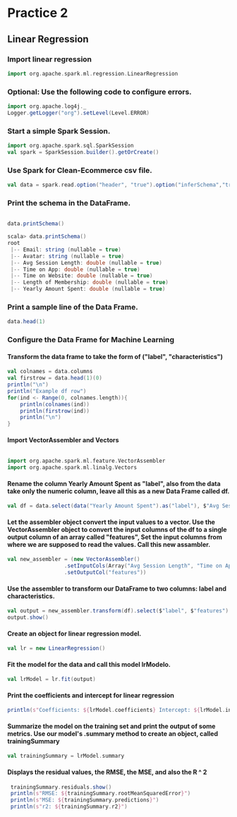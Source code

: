 # Practice 2

## Linear Regression

### Import linear regression

```scala
import org.apache.spark.ml.regression.LinearRegression
```

### Optional: Use the following code to configure errors.

```scala
import org.apache.log4j._
Logger.getLogger("org").setLevel(Level.ERROR)
```

### Start a simple Spark Session.

```scala
import org.apache.spark.sql.SparkSession
val spark = SparkSession.builder().getOrCreate()

```

###  Use Spark for Clean-Ecommerce csv file.

```scala
val data = spark.read.option("header", "true").option("inferSchema","true")csv("C:/Users/salmi/OneDrive/Documentos/GitHub/datos_masivos/Practices/Practice 2/Clean-Ecommerce.csv")
```

###  Print the schema in the DataFrame.

```scala

data.printSchema()

scala> data.printSchema()
root
 |-- Email: string (nullable = true)
 |-- Avatar: string (nullable = true)
 |-- Avg Session Length: double (nullable = true)
 |-- Time on App: double (nullable = true)
 |-- Time on Website: double (nullable = true)
 |-- Length of Membership: double (nullable = true)
 |-- Yearly Amount Spent: double (nullable = true)

```

### Print a sample line of the Data Frame.

```scala
data.head(1)
```

### Configure the Data Frame for Machine Learning

#### Transform the data frame to take the form of ("label", "characteristics")

```scala
val colnames = data.columns
val firstrow = data.head(1)(0)
println("\n")
println("Example df row")
for(ind <- Range(0, colnames.length)){
    println(colnames(ind))
    println(firstrow(ind))
    println("\n")
}
```
#### Import VectorAssembler and Vectors

```scala

import org.apache.spark.ml.feature.VectorAssembler
import org.apache.spark.ml.linalg.Vectors

```

#### Rename the column Yearly Amount Spent as "label", also from the data take only the numeric column, leave all this as a new Data Frame called df.

```scala
val df = data.select(data("Yearly Amount Spent").as("label"), $"Avg Session Length", $"Time on App", $"Time on Website", $"Length of Membership", $"Yearly Amount Spent")
```

#### Let the assembler object convert the input values ​​to a vector. Use the VectorAssembler object to convert the input columns of the df to a single output column of an array called "features", Set the input columns from where we are supposed to read the values. Call this new assambler.

```scala
val new_assembler = (new VectorAssembler()
                  .setInputCols(Array("Avg Session Length", "Time on App","Time on Website","Length of Membership","Yearly Amount Spent"))
                  .setOutputCol("features"))
```

#### Use the assembler to transform our DataFrame to two columns: label and characteristics.

```scala
val output = new_assembler.transform(df).select($"label", $"features")
output.show()
```

#### Create an object for linear regression model.

```scala
val lr = new LinearRegression()

```

#### Fit the model for the data and call this model lrModelo.

```scala
val lrModel = lr.fit(output)

```

#### Print the coefficients and intercept for linear regression

```scala
println(s"Coefficients: ${lrModel.coefficients} Intercept: ${lrModel.intercept}")

```

#### Summarize the model on the training set and print the output of some metrics. Use our model's .summary method to create an object, called trainingSummary

```scala
val trainingSummary = lrModel.summary
```

#### Displays the residual values, the RMSE, the MSE, and also the R ^ 2

```scala
 trainingSummary.residuals.show()
 println(s"RMSE: ${trainingSummary.rootMeanSquaredError}")
 println(s"MSE: ${trainingSummary.predictions}")
 println(s"r2: ${trainingSummary.r2}")
```





